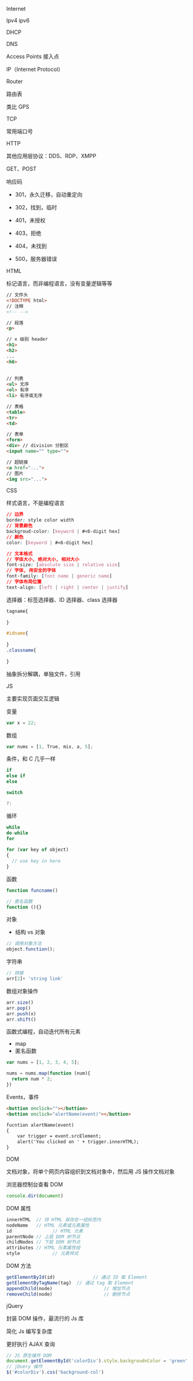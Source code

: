 Internet

Ipv4 ipv6

DHCP

DNS

Access Points 接入点



IP（Internet Protocol）

Router

路由表

类比 GPS



TCP

常用端口号



HTTP

其他应用层协议：DDS、RDP、XMPP

GET、POST

响应码

- 301，永久迁移，自动重定向
- 302，找到，临时

- 401，未授权
- 403，拒绝
- 404，未找到
- 500，服务器错误



HTML

标记语言，而非编程语言，没有变量逻辑等等

```html
// 文件头
<!DOCTYPE html>
// 注释
<!-- -->

// 段落
<p>

// x 级别 header
<h1>
<h2>
...
<h6>
  
  
// 列表
<ul> 无序
<ol> 有序
<li> 有序或无序

// 表格
<table>
<tr>
<td>

// 表单
<form>
<div> // division 分割区
<input name="" type="">

// 超链接
<a href="...">
// 图片
<img src="...">
```



CSS

样式语言，不是编程语言

```css
// 边界
border: style color width
// 背景颜色
backgroud-color: [keyword | #<6-digit hex]
// 颜色
color: [keyword | #<6-digit hex]

// 文本格式
// 字体大小, 绝对大小, 相对大小
font-size: [absolute size | relative size]
// 字体, 用安全的字体
font-family: [font name | generic name]
// 字体布局位置
text-align: [left | right | center | justify]
```

选择器：标签选择器、ID 选择器、class 选择器

```css
tagname{
  
}

#idname{
  
}
.classname{
  
}
```

抽象拆分解耦，单独文件，引用



JS

主要实现页面交互逻辑

变量

```js
var x = 22;
```

数组

```js
var nums = [1, True, mix, a, 5];
```

条件，和 C 几乎一样

```js
if
else if
else

switch

?:
```

循环

```js
while
do-while
for
  
for (var key of object)
{
  // use key in here
}
```

函数

```js
function funcname()

// 匿名函数
function (){}
```

对象

- 结构 vs 对象

```js
// 调用对象方法
object.function();
```



字符串

```js
// 拼接
arr[2]+ 'string link'
```



数组对象操作

```js
arr.size()
arr.pop()
arr.push(x)
arr.shift()
```



函数式编程，自动迭代所有元素

- map
- 匿名函数

```js
var nums = [1, 2, 3, 4, 5];

nums = nums.map(function (num){
  return num * 2;
})
```



Events，事件

```html
<buttion onclick=""></buttion>
<buttion onclick="alertName(event)"></buttion>

fucntion alertName(event)
{
	var trigger = event.srcElement;
	alert('You clicked on ' + trigger.innerHTML);
}
```



DOM

文档对象，将单个网页内容组织到文档对象中，然后用 JS 操作文档对象

浏览器控制台查看 DOM

```js
console.dir(document)
```

DOM 属性

```js
innerHTML  // 将 HTML 保存在一组标签内
nodeName   // HTML 元素或元素属性
id				 // HTML 元素
parentNode // 上层 DOM 树节点
childNodes // 下层 DOM 树节点
attributes // HTML 元素属性组
style			 // 元素样式
```

DOM 方法

```js
getElementById(id) 				// 通过 ID 取 Element
getElementByTagName(tag)  // 通过 tag 取 Element
appendChild(node)					// 增加节点
removeChild(node)					// 删除节点
```



jQuery

封装 DOM 操作，最流行的 Js 库

简化 Js 编写复杂度

更好执行 AJAX 查询

```js
// JS 原生操作 DOM
document.getElementById('colorDiv').style.backgroudnColor = 'green'
// jQuery 操作
$('#colorDiv').css('background-col')
```

